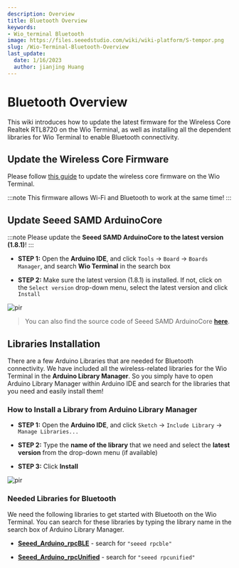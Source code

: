 ```yaml
---
description: Overview
title: Bluetooth Overview
keywords:
- Wio_terminal Bluetooth
image: https://files.seeedstudio.com/wiki/wiki-platform/S-tempor.png
slug: /Wio-Terminal-Bluetooth-Overview
last_update:
  date: 1/16/2023
  author: jianjing Huang
---
```


# Bluetooth Overview

This wiki introduces how to update the latest firmware for the Wireless Core Realtek RTL8720 on the Wio Terminal, as well as installing all the dependent libraries for Wio Terminal to enable Bluetooth connectivity.

## Update the Wireless Core Firmware

Please follow [this guide](https://wiki.seeedstudio.com/Wio-Terminal-Network-Overview/#update-the-wireless-core-firmware) to update the wireless core firmware on the Wio Terminal.

:::note
        This firmware allows Wi-Fi and Bluetooth to work at the same time!
:::

## Update Seeed SAMD ArduinoCore

:::note
Please update the **Seeed SAMD ArduinoCore to the latest version (1.8.1)**!
:::

- **STEP 1:** Open the **Arduino IDE**, and click `Tools` -> `Board` -> `Boards Manager`, and search **Wio Terminal** in the search box

- **STEP 2:** Make sure the latest version (1.8.1) is installed. If not, click on the `Select version` drop-down menu, select the latest version and click `Install`

<p style={{textalign: 'center'}}><img src="https://files.seeedstudio.com/wiki/Wio-Terminal/img/ArduinoCore_new.png" alt="pir" width={850} height="auto" /></p>

> You can also find the source code of Seeed SAMD ArduinoCore [**here**](https://github.com/Seeed-Studio/ArduinoCore-samd).

## Libraries Installation

There are a few Arduino Libraries that are needed for Bluetooth connectivity. We have included all the wireless-related libraries for the Wio Terminal in the **Arduino Library Manager**. So you simply have to open Arduino Library Manager within Arduino IDE and search for the libraries that you need and easily install them!

### How to Install a Library from Arduino Library Manager

- **STEP 1:** Open the **Arduino IDE**, and click `Sketch` -> `Include Library` -> `Manage Libraries...`

- **STEP 2:** Type the **name of the library** that we need and select the **latest version** from the drop-down menu (if available)

- **STEP 3:** Click **Install**

<p style={{textalign:  'center'}}><img src="https://files.seeedstudio.com/wiki/Wio-Terminal/img/library_install_1.jpg" alt="pir" width={870} height="auto" /></p>

### Needed Libraries for Bluetooth

We need the following libraries to get started with Bluetooth on the Wio Terminal. You can search for these libraries by typing the library name in the search box of Arduino Library Manager.

- [**Seeed_Arduino_rpcBLE**](https://github.com/Seeed-Studio/Seeed_Arduino_rpcBLE) - search for `"seeed rpcble"`

- [**Seeed_Arduino_rpcUnified**](https://github.com/Seeed-Studio/Seeed_Arduino_rpcUnified) - search for `"seeed rpcunified"`

